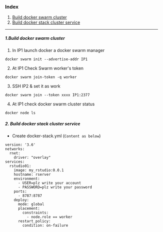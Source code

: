 ### Index

1. [Build docker swarm cluster](#docker_swarm)
1. [Build docker stack cluster service](#docker_stack)


----
<a name="docker_swarm"/>

##### 1.Build docker swarm cluster

1. In IP1 launch docker a docker swarm manager
```
docker swarm init --advertise-addr IP1
```
2. At IP1 Check Swarm worker's token 
```
docker swarm join-token -q worker
```
3. SSH IP2 & set it as work
```
docker swarm join --token xxxx IP1:2377
```
4. At IP1 check docker swarm cluster status
```
docker node ls
```

##### 2. Build docker stack cluster service

* Create docker-stack.yml (`Content as below`)

```
version: '3.6'
networks:
  rnet:
    driver: "overlay"  
services:
  rstudio01:
    image: my_rstudio:0.0.1
    hostname: rserver
    environment:
      - USER=plz write your account
      - PASSWORD=plz write your password
    ports:
      - 8787:8787
    deploy:
      mode: global
      placement:
        constraints:
          - node.role == worker   
      restart_policy:
        condition: on-failure
```
